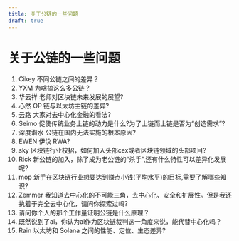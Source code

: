 ```yaml
---
title: 关于公链的一些问题
draft: true
---
```


# 关于公链的一些问题
1. Cikey  不同公链之间的差异？
2. YXM 为啥搞这么多公链？
3. 华云祥 老师对区块链未来发展的展望?
4. 心然 OP 链与以太坊主链的差异?
5. 云路 大家对去中心化金融的看法?
6. Seimo 促使传统业务上链的动力是什么?为了上链而上链是否为“创造需求”?
7. 深度潜水 公链在国内无法实施的根本原因?
8. EWEN 伊汶 RWA?
9. sky 区块链行业校招，如何加入头部cex或者区块链领域的头部项目?
10. Rick 新公链的加入，除了成为老公链的“杀手”,还有什么特性可以差异化发展呢?
11. mop 新手在区块链行业想要达到赚点小钱(平均水平)的目标,需要了解哪些知识?
12. Zemmer 我知道去中心化的不可能三角，去中心化、安全和扩展性。但是我还执着于完全去中心化，请问你探索过吗?
13. 请问你个人的那个工作量证明公链是什么原理？
14. 既然说到了ai，你认为ai作为区块链裁判这一角度来说，能代替中心化吗？
15. Rain 以太坊和 Solana 之间的性能、定位、生态差异?